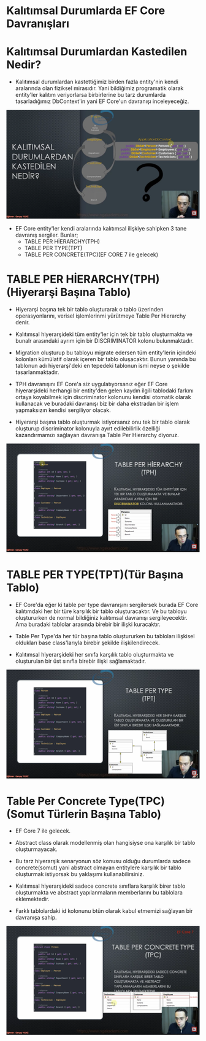 # Kalıtımsal Durumlarda EF Core Davranışları
# Kalıtımsal Durumlardan Kastedilen Nedir?
- Kalıtımsal durumlardan kastettiğimiz birden fazla entity'nin kendi aralarında olan fiziksel mirasıdır. Yani bildiğimiz programatik olarak entity'ler kalıtım veriyorlarsa birbirlerine bu tarz durumlarda tasarladığımız DbContext'in yani EF Core'un davranışı inceleyeceğiz.

<img src="1.png" width ="auto">

- EF Core entity'ler kendi aralarında kalıtımsal ilişkiye sahipken 3 tane davranış sergiler. Bunlar;
    * TABLE PER HİERARCHY(TPH)
    * TABLE PER TYPE(TPT)
    * TABLE PER CONCRETE(TPC)(EF CORE 7 ile gelecek)

# TABLE PER HİERARCHY(TPH)(Hiyerarşi Başına Tablo)
- Hiyerarşi başına tek bir tablo oluşturarak o tablo üzerinden operasyonlarını, verisel işlemlerinmi yürütmeye Table Per Hierarchy denir.

- Kalıtımsal hiyerarşideki tüm entity'ler için tek bir tablo oluşturmakta ve bunalr arasındaki ayrım için bir DISCRIMINATOR kolonu bulunmaktadır.

- Migration oluşturup bu tabloyu migrate edersen tüm entity'lerin içindeki kolonları kümülatif olarak içeren bir tablo oluşacaktır. Bunun yanında bu tablonun adı hiyerarşi'deki en tepedeki tablonun ismi neyse o şekilde tasarlanmaktadır.

- TPH davranışını EF Core'a siz uygulatıyorsanız eğer EF Core hiyerarşideki herhangi bir entity'den gelen kaydın ilgili tablodaki farkını ortaya koyabilmek için discriminator kolonunu kendisi otomatik olarak kullanacak ve buradaki davranışı biz bir daha ekstradan bir işlem yapmaksızın kendisi sergiliyor olacak.

- Hiyerarşi başına tablo oluşturmak istiyorsanız onu tek bir tablo olarak oluşturup discriminator kolonuyla ayırt edilebilirlik özelliği kazandırmamızı sağlayan davranışa Table Per Hierarchy diyoruz.

<img src ="2.png" width="auto">

# TABLE PER TYPE(TPT)(Tür Başına Tablo)
- EF Core'da eğer ki table per type davranışını sergilersek burada EF Core kalıtımdaki her bir türe karşılık bir tablo oluşturacaktır. Ve bu tabloyu oluştururken de normal bildiğiniz kalıtımsal davranışı sergileyecektir. Ama buradaki tablolar arasında birebir bir ilişki kuracaktır.

- Table Per Type'da her tür başına tablo oluştururken bu tabloları ilişkisel oldukları base class'larıyla birebir şekilde ilişkilendirecek.

- Kalıtımsal hiyerarşideki her sınıfa karşılık tablo oluşturmakta ve oluşturulan bir üst sınıfla birebir ilişki sağlamaktadır.

<img src="3.png" width ="auto">

# Table Per Concrete Type(TPC)(Somut Türlerin Başına Tablo)
- EF Core 7 ile gelecek.

- Abstract class olarak modellenmiş olan hangisiyse ona karşılık bir tablo oluşturmayacak.

- Bu tarz hiyerarşik senaryonun söz konusu olduğu durumlarda sadece concrete(somut) yani abstract olmayan entitylere karşılık bir tablo oluşturmak istiyorsak bu yaklaşımı kullanabilirsiniz.

- Kalıtımsal hiyerarşideki sadece concrete sınıflara karşılık birer tablo oluşturmakta ve abstract yapılanmaların memberlarını bu tablolara eklemektedir. 

- Farklı tablolardaki id kolonunu btün olarak kabul etmemizi sağlayan bir davranışa sahip.

<img src="4.png" width ="auto">